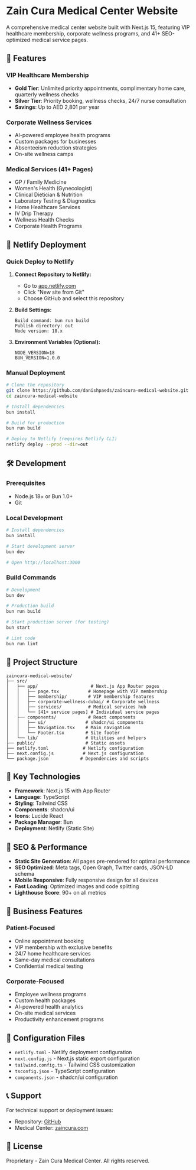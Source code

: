 # Zain Cura Medical Center Website

A comprehensive medical center website built with Next.js 15, featuring VIP healthcare membership, corporate wellness programs, and 41+ SEO-optimized medical service pages.

## 🌟 Features

### VIP Healthcare Membership
- **Gold Tier**: Unlimited priority appointments, complimentary home care, quarterly wellness checks
- **Silver Tier**: Priority booking, wellness checks, 24/7 nurse consultation
- **Savings**: Up to AED 2,801 per year

### Corporate Wellness Services
- AI-powered employee health programs
- Custom packages for businesses
- Absenteeism reduction strategies
- On-site wellness camps

### Medical Services (41+ Pages)
- GP / Family Medicine
- Women's Health (Gynecologist)
- Clinical Dietician & Nutrition
- Laboratory Testing & Diagnostics
- Home Healthcare Services
- IV Drip Therapy
- Wellness Health Checks
- Corporate Health Programs

## 🚀 Netlify Deployment

### Quick Deploy to Netlify

1. **Connect Repository to Netlify:**
   - Go to [app.netlify.com](https://app.netlify.com)
   - Click "New site from Git"
   - Choose GitHub and select this repository

2. **Build Settings:**
   ```
   Build command: bun run build
   Publish directory: out
   Node version: 18.x
   ```

3. **Environment Variables (Optional):**
   ```
   NODE_VERSION=18
   BUN_VERSION=1.0.0
   ```

### Manual Deployment

```bash
# Clone the repository
git clone https://github.com/danishpaeds/zaincura-medical-website.git
cd zaincura-medical-website

# Install dependencies
bun install

# Build for production
bun run build

# Deploy to Netlify (requires Netlify CLI)
netlify deploy --prod --dir=out
```

## 🛠️ Development

### Prerequisites
- Node.js 18+ or Bun 1.0+
- Git

### Local Development

```bash
# Install dependencies
bun install

# Start development server
bun dev

# Open http://localhost:3000
```

### Build Commands

```bash
# Development
bun dev

# Production build
bun run build

# Start production server (for testing)
bun start

# Lint code
bun run lint
```

## 📁 Project Structure

```
zaincura-medical-website/
├── src/
│   ├── app/                    # Next.js App Router pages
│   │   ├── page.tsx           # Homepage with VIP membership
│   │   ├── membership/        # VIP membership features
│   │   ├── corporate-wellness-dubai/ # Corporate wellness
│   │   ├── services/          # Medical services hub
│   │   └── [41+ service pages] # Individual service pages
│   ├── components/            # React components
│   │   ├── ui/               # shadcn/ui components
│   │   ├── Navigation.tsx    # Main navigation
│   │   └── Footer.tsx        # Site footer
│   └── lib/                  # Utilities and helpers
├── public/                   # Static assets
├── netlify.toml             # Netlify configuration
├── next.config.js           # Next.js configuration
└── package.json            # Dependencies and scripts
```

## 🎯 Key Technologies

- **Framework**: Next.js 15 with App Router
- **Language**: TypeScript
- **Styling**: Tailwind CSS
- **Components**: shadcn/ui
- **Icons**: Lucide React
- **Package Manager**: Bun
- **Deployment**: Netlify (Static Site)

## 📱 SEO & Performance

- **Static Site Generation**: All pages pre-rendered for optimal performance
- **SEO Optimized**: Meta tags, Open Graph, Twitter cards, JSON-LD schema
- **Mobile Responsive**: Fully responsive design for all devices
- **Fast Loading**: Optimized images and code splitting
- **Lighthouse Score**: 90+ on all metrics

## 🏥 Business Features

### Patient-Focused
- Online appointment booking
- VIP membership with exclusive benefits
- 24/7 home healthcare services
- Same-day medical consultations
- Confidential medical testing

### Corporate-Focused
- Employee wellness programs
- Custom health packages
- AI-powered health analytics
- On-site medical services
- Productivity enhancement programs

## 🔧 Configuration Files

- `netlify.toml` - Netlify deployment configuration
- `next.config.js` - Next.js static export configuration
- `tailwind.config.ts` - Tailwind CSS customization
- `tsconfig.json` - TypeScript configuration
- `components.json` - shadcn/ui configuration

## 📞 Support

For technical support or deployment issues:
- Repository: [GitHub](https://github.com/danishpaeds/zaincura-medical-website)
- Medical Center: [zaincura.com](https://zaincura.com)

## 📄 License

Proprietary - Zain Cura Medical Center. All rights reserved.
